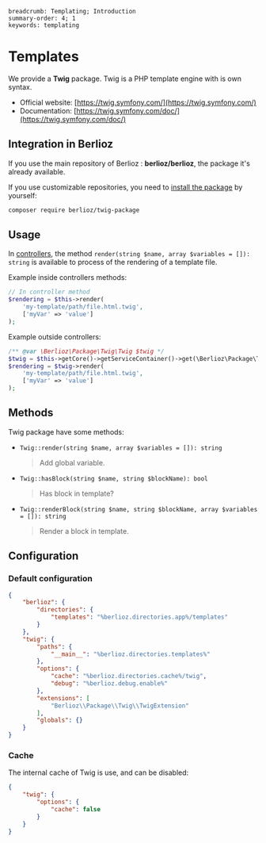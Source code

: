 ```index
breadcrumb: Templating; Introduction
summary-order: 4; 1
keywords: templating
```

# Templates

We provide a **Twig** package. Twig is a PHP template engine with is own syntax.

- Official website: [https://twig.symfony.com/](https://twig.symfony.com/)
- Documentation: [https://twig.symfony.com/doc/](https://twig.symfony.com/doc/)

## Integration in Berlioz

If you use the main repository of Berlioz : **berlioz/berlioz**, the package it's already available.

If you use customizable repositories, you need to [install the package](packages.md) by yourself:

```bash
composer require berlioz/twig-package
```

## Usage

In [controllers](http/controllers.md), the method `render(string $name, array $variables = []): string` is available to process of the rendering of a template file.

Example inside controllers methods:

```php
// In controller method
$rendering = $this->render(
    'my-template/path/file.html.twig',
    ['myVar' => 'value']
);
```

Example outside controllers:

```php
/** @var \Berlioz\Package\Twig\Twig $twig */
$twig = $this->getCore()->getServiceContainer()->get(\Berlioz\Package\Twig\Twig::class);
$rendering = $twig->render(
    'my-template/path/file.html.twig',
    ['myVar' => 'value']
);
```

## Methods

Twig package have some methods:

- `Twig::render(string $name, array $variables = []): string`

  > Add global variable.

- `Twig::hasBlock(string $name, string $blockName): bool`

  > Has block in template?

- `Twig::renderBlock(string $name, string $blockName, array $variables = []): string`

  > Render a block in template.

## Configuration

### Default configuration

```json
{
    "berlioz": {
        "directories": {
            "templates": "%berlioz.directories.app%/templates"
        }
    },
    "twig": {
        "paths": {
            "__main__": "%berlioz.directories.templates%"
        },
        "options": {
            "cache": "%berlioz.directories.cache%/twig",
            "debug": "%berlioz.debug.enable%"
        },
        "extensions": [
            "Berlioz\\Package\\Twig\\TwigExtension"
        ],
        "globals": {}
    }
}
```

### Cache

The internal cache of Twig is use, and can be disabled:

```json
{
    "twig": {
        "options": {
            "cache": false
        }
    }
}
```